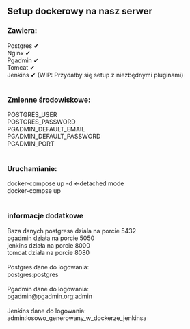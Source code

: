 <h2>Setup dockerowy na nasz serwer</h2>

<h3>Zawiera:</h3>
Postgres ✔
<br />Nginx ✔
<br />Pgadmin ✔
<br />Tomcat ✔
<br />Jenkins ✔ (WIP: Przydałby się setup z niezbędnymi pluginami)
<br /><br />
<h3>Zmienne środowiskowe:</h3>
POSTGRES_USER
<br />POSTGRES_PASSWORD
<br />PGADMIN_DEFAULT_EMAIL
<br />PGADMIN_DEFAULT_PASSWORD
<br />PGADMIN_PORT
<br /><br />
<h3>Uruchamianie:</h3>
docker-compose up -d <-detached mode
<br />docker-compse up
<br /><br />
<h3>informacje dodatkowe</h3>
Baza danych postgresa dziala na porcie 5432
<br />pgadmin działa na porcie 5050
<br />jenkins działa na porcie 8000
<br />tomcat działa na porcie 8080
<br />
<br />Postgres dane do logowania:
<br />postgres:postgres
<br />
<br />Pgadmin dane do logowania:
<br />pgadmin@pgadmin.org:admin
<br />
<br />Jenkins dane do logowania:
<br />admin:losowo_generowany_w_dockerze_jenkinsa
